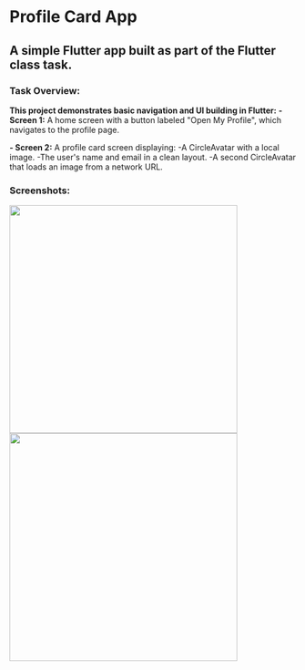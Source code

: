 # Profile Card App
## A simple Flutter app built as part of the Flutter class task.


### Task Overview:
**This project demonstrates basic navigation and UI building in Flutter:**
**- Screen 1:**
A home screen with a button labeled "Open My Profile", which navigates to the profile page.

**- Screen 2:**
A profile card screen displaying:
  -A CircleAvatar with a local image.
  -The user's name and email in a clean layout.
  -A second CircleAvatar that loads an image from a network URL.


### Screenshots:
<p float="left"> <img src="https://github.com/user-attachments/assets/f75cc9f2-382c-49e8-9191-439b1e7ddb35" width="400"/> <img src="https://github.com/user-attachments/assets/7f8de5ff-977f-43cf-8594-153e24aa8af8" width="400"/> </p>
